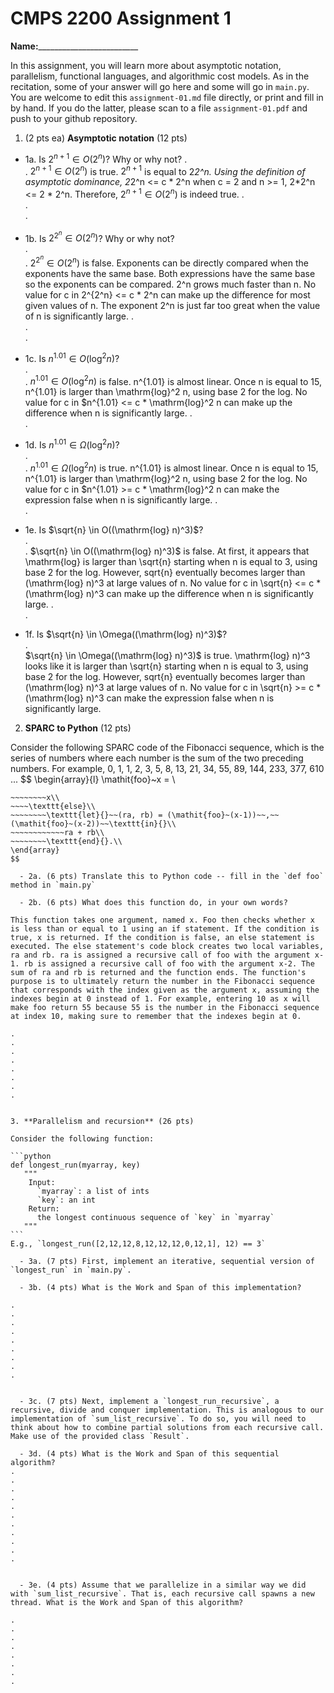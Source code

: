

# CMPS 2200 Assignment 1

**Name:**_________________________


In this assignment, you will learn more about asymptotic notation, parallelism, functional languages, and algorithmic cost models. As in the recitation, some of your answer will go here and some will go in `main.py`. You are welcome to edit this `assignment-01.md` file directly, or print and fill in by hand. If you do the latter, please scan to a file `assignment-01.pdf` and push to your github repository. 
  
  

1. (2 pts ea) **Asymptotic notation** (12 pts)

  - 1a. Is $2^{n+1} \in O(2^n)$? Why or why not? 
.  
.  $2^{n+1} \in O(2^n)$ is true. $2^{n+1}$ is equal to 2*2^n. Using the definition of asymptotic dominance, 2*2^n <= c * 2^n when c = 2 and n >= 1, 2*2^n <= 2 * 2^n. Therefore, $2^{n+1} \in O(2^n)$ is indeed true.
.  
.  
. 
  - 1b. Is $2^{2^n} \in O(2^n)$? Why or why not?     
.  
.  $2^{2^n} \in O(2^n)$ is false. Exponents can be directly compared when the exponents have the same base. Both expressions have the same base so the exponents can be compared. 2^n grows much faster than n. No value for c in 2^{2^n} <= c * 2^n can make up the difference for most given values of n. The exponent 2^n is just far too great when the value of n is significantly large.
.  
.  
.  
  - 1c. Is $n^{1.01} \in O(\mathrm{log}^2 n)$?    
.  
.  $n^{1.01} \in O(\mathrm{log}^2 n)$ is false. n^{1.01} is almost linear. Once n is equal to 15, n^{1.01} is larger than \mathrm{log}^2 n, using base 2 for the log. No value for c in $n^{1.01} <= c * \mathrm{log}^2 n can make up the difference when n is significantly large.
.  
.  

  - 1d. Is $n^{1.01} \in \Omega(\mathrm{log}^2 n)$?  
.  
.  $n^{1.01} \in \Omega(\mathrm{log}^2 n)$ is true. n^{1.01} is almost linear. Once n is equal to 15, n^{1.01} is larger than \mathrm{log}^2 n, using base 2 for the log. No value for c in $n^{1.01} >= c * \mathrm{log}^2 n can make the expression false when n is significantly large.
.  
.  
  - 1e. Is $\sqrt{n} \in O((\mathrm{log} n)^3)$?  
.  
.  $\sqrt{n} \in O((\mathrm{log} n)^3)$ is false. At first, it appears that \mathrm{log} is larger than \sqrt{n} starting when n is equal to 3, using base 2 for the log. However, sqrt{n} eventually becomes larger than (\mathrm{log} n)^3 at large values of n. No value for c in \sqrt{n} <= c * (\mathrm{log} n)^3 can make up the difference when n is significantly large.
.  
.  
  - 1f. Is $\sqrt{n} \in \Omega((\mathrm{log} n)^3)$?  
.  
    $\sqrt{n} \in \Omega((\mathrm{log} n)^3)$ is true. \mathrm{log} n)^3 looks like it is larger than \sqrt{n} starting when n is equal to 3, using base 2 for the log. However, sqrt{n} eventually becomes larger than (\mathrm{log} n)^3 at large values of n. No value for c in \sqrt{n} >= c * (\mathrm{log} n)^3 can make the expression false when n is significantly large.

2. **SPARC to Python** (12 pts)

Consider the following SPARC code of the Fibonacci sequence, which is the series of numbers where each number is the sum of the two preceding numbers. For example, 0, 1, 1, 2, 3, 5, 8, 13, 21, 34, 55, 89, 144, 233, 377, 610 ... 
$$
\begin{array}{l}
\mathit{foo}~x =   \\
~~~~\texttt{if}{}~~x \le 1~~\texttt{then}{}\\
~~~~~~~~x\\   
~~~~\texttt{else}\\
~~~~~~~~\texttt{let}{}~~(ra, rb) = (\mathit{foo}~(x-1))~~,~~(\mathit{foo}~(x-2))~~\texttt{in}{}\\  
~~~~~~~~~~~~ra + rb\\  
~~~~~~~~\texttt{end}{}.\\
\end{array}
$$ 

  - 2a. (6 pts) Translate this to Python code -- fill in the `def foo` method in `main.py`  

  - 2b. (6 pts) What does this function do, in your own words?  
  
This function takes one argument, named x. Foo then checks whether x is less than or equal to 1 using an if statement. If the condition is true, x is returned. If the condition is false, an else statement is executed. The else statement's code block creates two local variables, ra and rb. ra is assigned a recursive call of foo with the argument x-1. rb is assigned a recursive call of foo with the argument x-2. The sum of ra and rb is returned and the function ends. The function's purpose is to ultimately return the number in the Fibonacci sequence that corresponds with the index given as the argument x, assuming the indexes begin at 0 instead of 1. For example, entering 10 as x will make foo return 55 because 55 is the number in the Fibonacci sequence at index 10, making sure to remember that the indexes begin at 0.

.  
.  
.  
.  
.  
.  
.  
.  
  

3. **Parallelism and recursion** (26 pts)

Consider the following function:  

```python
def longest_run(myarray, key)
   """
    Input:
      `myarray`: a list of ints
      `key`: an int
    Return:
      the longest continuous sequence of `key` in `myarray`
   """
```
E.g., `longest_run([2,12,12,8,12,12,12,0,12,1], 12) == 3`  
 
  - 3a. (7 pts) First, implement an iterative, sequential version of `longest_run` in `main.py`.  

  - 3b. (4 pts) What is the Work and Span of this implementation?  

.  
.  
.  
.  
.  
.  
.  
.  
.  


  - 3c. (7 pts) Next, implement a `longest_run_recursive`, a recursive, divide and conquer implementation. This is analogous to our implementation of `sum_list_recursive`. To do so, you will need to think about how to combine partial solutions from each recursive call. Make use of the provided class `Result`.   

  - 3d. (4 pts) What is the Work and Span of this sequential algorithm?  
.  
.  
.  
.  
.  
.  
.  
.  
.  
.  
.  


  - 3e. (4 pts) Assume that we parallelize in a similar way we did with `sum_list_recursive`. That is, each recursive call spawns a new thread. What is the Work and Span of this algorithm?  

.  
.  
.  
.  
.  
.  
.  
.  

